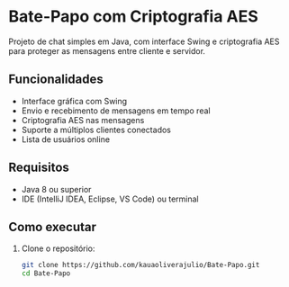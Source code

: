 # Bate-Papo com Criptografia AES

Projeto de chat simples em Java, com interface Swing e criptografia AES para proteger as mensagens entre cliente e servidor.

## Funcionalidades

- Interface gráfica com Swing
- Envio e recebimento de mensagens em tempo real
- Criptografia AES nas mensagens
- Suporte a múltiplos clientes conectados
- Lista de usuários online

## Requisitos

- Java 8 ou superior
- IDE (IntelliJ IDEA, Eclipse, VS Code) ou terminal

## Como executar

1. Clone o repositório:

   ```bash
   git clone https://github.com/kauaoliverajulio/Bate-Papo.git
   cd Bate-Papo
